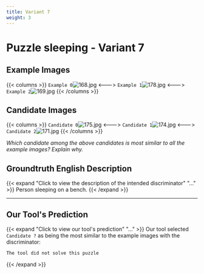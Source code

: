 ```yaml
---
title: Variant 7
weight: 3
---
```


# Puzzle sleeping - Variant 7

## Example Images
{{< columns >}}
`Example 0`![168.jpg](/natscene-data/images/168.jpg)
<--->
`Example 1`![178.jpg](/natscene-data/images/178.jpg)
<--->
`Example 2`![169.jpg](/natscene-data/images/169.jpg)
{{< /columns >}}

## Candidate Images
{{< columns >}}
`Candidate 0`![175.jpg](/natscene-data/images/175.jpg)
<--->
`Candidate 1`![174.jpg](/natscene-data/images/174.jpg)
<--->
`Candidate 2`![171.jpg](/natscene-data/images/171.jpg)
{{< /columns >}}

*Which candidate among the above candidates is most similar to all the example images? Explain why.*

## Groundtruth English Description

{{< expand "Click to view the description of the intended discriminator" "..." >}}
Person sleeping on a bench.
{{< /expand >}}

---



## Our Tool's Prediction

{{< expand "Click to view our tool's prediction" "..." >}}
Our tool selected `Candidate ?` as being the most similar to the example images with the discriminator:
```plaintext
The tool did not solve this puzzle
```
{{< /expand >}}
